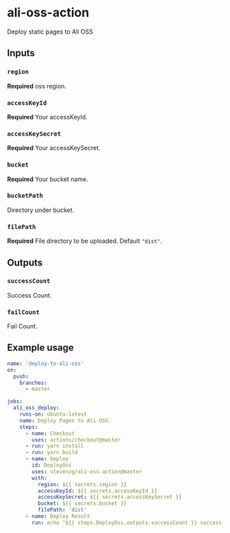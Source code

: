 # ali-oss-action

Deploy static pages to Ali OSS

## Inputs

### `region`

**Required** oss region.

### `accessKeyId`

**Required** Your accessKeyId.

### `accessKeySecret`

**Required** Your accessKeySecret.

### `bucket`

**Required** Your bucket name.

### `bucketPath`

Directory under bucket.

### `filePath`

**Required** File directory to be uploaded. Default `"dist"`.

## Outputs

### `successCount`

Success Count.

### `failCount`

Fail Count.

## Example usage

```yaml
name: 'deploy-to-ali-oss'
on:
  push:
    branches:
      - master

jobs:
  ali_oss_deploy:
    runs-on: ubuntu-latest
    name: Deploy Pages to Ali OSS
    steps:
      - name: Checkout
        uses: actions/checkout@master
      - run: yarn install
      - run: yarn build
      - name: Deploy
        id: DeployOss
        uses: stevenzg/ali-oss-action@master
        with:
          region: ${{ secrets.region }}
          accessKeyId: ${{ secrets.accessKeyId }}
          accessKeySecret: ${{ secrets.accessKeySecret }}
          bucket: ${{ secrets.bucket }}
          filePath: 'dist'
      - name: Deploy Result
        run: echo "${{ steps.DeployOss.outputs.successCount }} success, ${{ steps.DeployOss.outputs.failCount }} fail."
```
